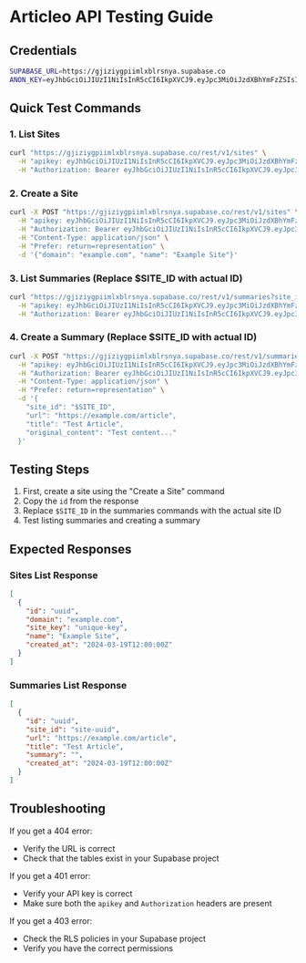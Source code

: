 # Articleo API Testing Guide

## Credentials
```bash
SUPABASE_URL=https://gjiziygpiimlxblrsnya.supabase.co
ANON_KEY=eyJhbGciOiJIUzI1NiIsInR5cCI6IkpXVCJ9.eyJpc3MiOiJzdXBhYmFzZSIsInJlZiI6ImdqaXppeWdwaWltbHhibHJzbnlhIiwicm9sZSI6ImFub24iLCJpYXQiOjE3MzQ2MDM1NDksImV4cCI6MjA1MDE3OTU0OX0.n2y8-jPWP9UC6rx4NrchZhLUHH27Ah1PdP3f8vwCRGE
```

## Quick Test Commands

### 1. List Sites
```bash
curl "https://gjiziygpiimlxblrsnya.supabase.co/rest/v1/sites" \
  -H "apikey: eyJhbGciOiJIUzI1NiIsInR5cCI6IkpXVCJ9.eyJpc3MiOiJzdXBhYmFzZSIsInJlZiI6ImdqaXppeWdwaWltbHhibHJzbnlhIiwicm9sZSI6ImFub24iLCJpYXQiOjE3MzQ2MDM1NDksImV4cCI6MjA1MDE3OTU0OX0.n2y8-jPWP9UC6rx4NrchZhLUHH27Ah1PdP3f8vwCRGE" \
  -H "Authorization: Bearer eyJhbGciOiJIUzI1NiIsInR5cCI6IkpXVCJ9.eyJpc3MiOiJzdXBhYmFzZSIsInJlZiI6ImdqaXppeWdwaWltbHhibHJzbnlhIiwicm9sZSI6ImFub24iLCJpYXQiOjE3MzQ2MDM1NDksImV4cCI6MjA1MDE3OTU0OX0.n2y8-jPWP9UC6rx4NrchZhLUHH27Ah1PdP3f8vwCRGE"
```

### 2. Create a Site
```bash
curl -X POST "https://gjiziygpiimlxblrsnya.supabase.co/rest/v1/sites" \
  -H "apikey: eyJhbGciOiJIUzI1NiIsInR5cCI6IkpXVCJ9.eyJpc3MiOiJzdXBhYmFzZSIsInJlZiI6ImdqaXppeWdwaWltbHhibHJzbnlhIiwicm9sZSI6ImFub24iLCJpYXQiOjE3MzQ2MDM1NDksImV4cCI6MjA1MDE3OTU0OX0.n2y8-jPWP9UC6rx4NrchZhLUHH27Ah1PdP3f8vwCRGE" \
  -H "Authorization: Bearer eyJhbGciOiJIUzI1NiIsInR5cCI6IkpXVCJ9.eyJpc3MiOiJzdXBhYmFzZSIsInJlZiI6ImdqaXppeWdwaWltbHhibHJzbnlhIiwicm9sZSI6ImFub24iLCJpYXQiOjE3MzQ2MDM1NDksImV4cCI6MjA1MDE3OTU0OX0.n2y8-jPWP9UC6rx4NrchZhLUHH27Ah1PdP3f8vwCRGE" \
  -H "Content-Type: application/json" \
  -H "Prefer: return=representation" \
  -d '{"domain": "example.com", "name": "Example Site"}'
```

### 3. List Summaries (Replace $SITE_ID with actual ID)
```bash
curl "https://gjiziygpiimlxblrsnya.supabase.co/rest/v1/summaries?site_id=eq.$SITE_ID" \
  -H "apikey: eyJhbGciOiJIUzI1NiIsInR5cCI6IkpXVCJ9.eyJpc3MiOiJzdXBhYmFzZSIsInJlZiI6ImdqaXppeWdwaWltbHhibHJzbnlhIiwicm9sZSI6ImFub24iLCJpYXQiOjE3MzQ2MDM1NDksImV4cCI6MjA1MDE3OTU0OX0.n2y8-jPWP9UC6rx4NrchZhLUHH27Ah1PdP3f8vwCRGE" \
  -H "Authorization: Bearer eyJhbGciOiJIUzI1NiIsInR5cCI6IkpXVCJ9.eyJpc3MiOiJzdXBhYmFzZSIsInJlZiI6ImdqaXppeWdwaWltbHhibHJzbnlhIiwicm9sZSI6ImFub24iLCJpYXQiOjE3MzQ2MDM1NDksImV4cCI6MjA1MDE3OTU0OX0.n2y8-jPWP9UC6rx4NrchZhLUHH27Ah1PdP3f8vwCRGE"
```

### 4. Create a Summary (Replace $SITE_ID with actual ID)
```bash
curl -X POST "https://gjiziygpiimlxblrsnya.supabase.co/rest/v1/summaries" \
  -H "apikey: eyJhbGciOiJIUzI1NiIsInR5cCI6IkpXVCJ9.eyJpc3MiOiJzdXBhYmFzZSIsInJlZiI6ImdqaXppeWdwaWltbHhibHJzbnlhIiwicm9sZSI6ImFub24iLCJpYXQiOjE3MzQ2MDM1NDksImV4cCI6MjA1MDE3OTU0OX0.n2y8-jPWP9UC6rx4NrchZhLUHH27Ah1PdP3f8vwCRGE" \
  -H "Authorization: Bearer eyJhbGciOiJIUzI1NiIsInR5cCI6IkpXVCJ9.eyJpc3MiOiJzdXBhYmFzZSIsInJlZiI6ImdqaXppeWdwaWltbHhibHJzbnlhIiwicm9sZSI6ImFub24iLCJpYXQiOjE3MzQ2MDM1NDksImV4cCI6MjA1MDE3OTU0OX0.n2y8-jPWP9UC6rx4NrchZhLUHH27Ah1PdP3f8vwCRGE" \
  -H "Content-Type: application/json" \
  -H "Prefer: return=representation" \
  -d '{
    "site_id": "$SITE_ID",
    "url": "https://example.com/article",
    "title": "Test Article",
    "original_content": "Test content..."
  }'
```

## Testing Steps

1. First, create a site using the "Create a Site" command
2. Copy the `id` from the response
3. Replace `$SITE_ID` in the summaries commands with the actual site ID
4. Test listing summaries and creating a summary

## Expected Responses

### Sites List Response
```json
[
  {
    "id": "uuid",
    "domain": "example.com",
    "site_key": "unique-key",
    "name": "Example Site",
    "created_at": "2024-03-19T12:00:00Z"
  }
]
```

### Summaries List Response
```json
[
  {
    "id": "uuid",
    "site_id": "site-uuid",
    "url": "https://example.com/article",
    "title": "Test Article",
    "summary": "",
    "created_at": "2024-03-19T12:00:00Z"
  }
]
```

## Troubleshooting

If you get a 404 error:
- Verify the URL is correct
- Check that the tables exist in your Supabase project

If you get a 401 error:
- Verify your API key is correct
- Make sure both the `apikey` and `Authorization` headers are present

If you get a 403 error:
- Check the RLS policies in your Supabase project
- Verify you have the correct permissions